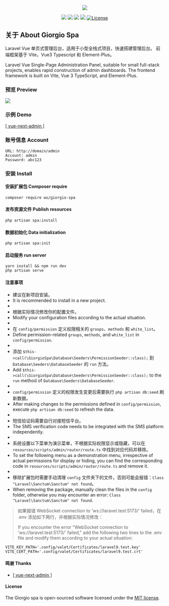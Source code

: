 <p align="center"><img src="https://m-finder.github.io/images/avatar.jpeg"></p>
<p align="center">
<img src="https://img.shields.io/badge/Author-m--finder-red">
<img src="https://img.shields.io/badge/Laravel-9.19.0-red">
<img src="https://img.shields.io/badge/Vue-3.2.37-red">
<img src="https://img.shields.io/badge/Vite-3.0.0-red">
<a href="https://packagist.org/packages/wu/giorgio-spa"><img src="https://img.shields.io/badge/License-MIT-green" alt="License"></a>
</p>

## 关于 About Giorgio Spa

Laravel Vue 单页式管理后台，适用于小型全栈式项目，快速搭建管理后台。
前端框架基于 Vite，Vue3 Typescript 和 Element-Plus。


Laravel Vue Single-Page Administration Panel, suitable for small full-stack projects, enables rapid construction of admin dashboards.
The frontend framework is built on Vite, Vue 3 TypeScript, and Element-Plus.

### 预览 Preview
![](https://repository-images.githubusercontent.com/247018339/204baa68-7615-4332-9b9b-fd7d89204c3c)


### 示例 Demo
[[ vue-next-admin ]](https://gitee.com/lyt-top/vue-next-admin)

### 账号信息 Account
```
URL: http://domain/admin
Account: admin
Password: abc123
```

### 安装 Install

#### 安装扩展包 Composer require
```
composer require wu/giorgio-spa
```

#### 发布资源文件 Publish resources
```
php artisan spa:install
```

#### 数据初始化  Data initialization
```
php artisan spa:init
```

#### 启动服务 run server
```
yarn install && npm run dev
php artisan serve
```

#### 注意事项

* 建议在新项目安装。
* It is recommended to install in a new project.
* 
* 根据实际情况修改你的配置文件。
* Modify your configuration files according to the actual situation.
* 
* 在 `config/permission` 定义权限相关的 `groups`、`methods` 和 `white_list`。
* Define permission-related `groups`, `methods`, and `white_list` in `config/permission`.
* 
* 添加 `$this->call(\GiorgioSpa\Database\Seeders\PermissionSeeder::class);` 到 `Database\Seeders\DatabaseSeeder` 的 `run` 方法。
* Add `$this->call(\GiorgioSpa\Database\Seeders\PermissionSeeder::class);` to the `run` method of `Database\Seeders\DatabaseSeeder`.
* 
* `config/permission` 定义的权限发生变更后需要执行 `php artisan db:seed` 刷新数据。
* After making changes to the permissions defined in `config/permission`, execute `php artisan db:seed` to refresh the data.
* 
* 短信验证码需要自行对接短信平台。
* The SMS verification code needs to be integrated with the SMS platform independently.
* 
* 系统设置以下菜单为演示菜单，不根据实际权限显示或隐藏，可以在 `resources/scripts/admin/router/route.ts` 中找到对应代码并移除。
* To set the following menu as a demonstration menu, irrespective of actual permissions for display or hiding, you can find the corresponding code in `resources/scripts/admin/router/route.ts` and remove it.
* 
* 移除扩展包时需要手动清理 `config` 文件夹下的文件，否则可能会报错：`Class "Laravel\Sanctum\Sanctum" not found`。
* When removing the package, manually clean the files in the `config` folder, otherwise you may encounter an error: `Class "Laravel\Sanctum\Sanctum" not found`.

> 如果报错 WebSocket connection to 'ws://laravel.test:5173/' failed，在 .env 添加如下两行，并根据实际情况修改：
> 
> If you encounter the error "WebSocket connection to 'ws://laravel.test:5173/' failed," add the following two lines to the .env file and modify them according to your actual situation:
```
VITE_KEY_PATH='.config/valet/Certificates/laravel9.test.key'
VITE_CERT_PATH='.config/valet/Certificates/laravel9.test.crt'
```

#### 鸣谢 Thanks

* [[ vue-next-admin ]](https://gitee.com/lyt-top/vue-next-admin)

#### License

The Giorgio spa is open-sourced software licensed under the [MIT license](https://opensource.org/licenses/MIT).
